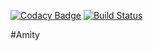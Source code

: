 [![Codacy Badge](https://api.codacy.com/project/badge/Grade/77d1b2d24edc49ce91f480998d73bafa)](https://www.codacy.com/app/edward-karanja/Amity?utm_source=github.com&amp;utm_medium=referral&amp;utm_content=andela-ekaranja/Amity&amp;utm_campaign=Badge_Grade)
[![Build Status](https://travis-ci.org/andela-ekaranja/Amity.svg?branch=ft-db-integration)](https://travis-ci.org/andela-ekaranja/Amity)


#Amity
